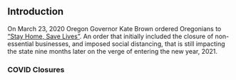 ## Introduction

On March 23, 2020 Oregon Governor Kate Brown ordered Oregonians to [“Stay Home, Save Lives”](https://govstatus.egov.com/or-stay-home-save-lives). An order that initially included the closure of non-essential businesses, and imposed social distancing, that is still impacting the state nine months later on the verge of entering the new year, 2021. 

### COVID Closures 

<!--
## Welcome to GitHub Pages

You can use the [editor on GitHub](https://github.com/rbolt13/OregonGrown/edit/gh-pages/index.md) to maintain and preview the content for your website in Markdown files.

Whenever you commit to this repository, GitHub Pages will run [Jekyll](https://jekyllrb.com/) to rebuild the pages in your site, from the content in your Markdown files.

### Markdown

Markdown is a lightweight and easy-to-use syntax for styling your writing. It includes conventions for

```markdown
Syntax highlighted code block

# Header 1
## Header 2
### Header 3

- Bulleted
- List

1. Numbered
2. List

**Bold** and _Italic_ and `Code` text

[Link](url) and ![Image](src)
```

For more details see [GitHub Flavored Markdown](https://guides.github.com/features/mastering-markdown/).

### Jekyll Themes

Your Pages site will use the layout and styles from the Jekyll theme you have selected in your [repository settings](https://github.com/rbolt13/OregonGrown/settings). The name of this theme is saved in the Jekyll `_config.yml` configuration file.

### Support or Contact

Having trouble with Pages? Check out our [documentation](https://docs.github.com/categories/github-pages-basics/) or [contact support](https://github.com/contact) and we’ll help you sort it out.

-->
